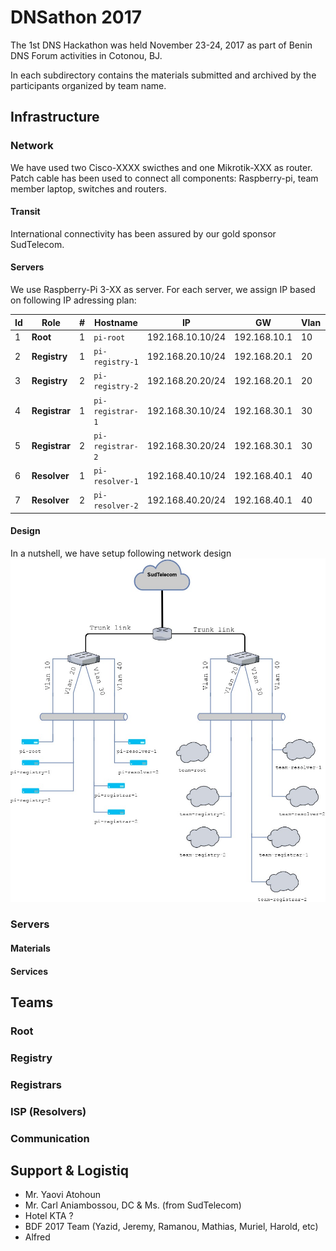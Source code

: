 # DNSathon 2017 #

The 1st DNS Hackathon was held November 23-24, 2017 as part of Benin DNS Forum activities in Cotonou, BJ. 

In each subdirectory contains the materials submitted and archived by the participants organized by team name.

## Infrastructure ##

### Network ###
We have used two Cisco-XXXX swicthes and one Mikrotik-XXX as router. Patch cable has been used to connect all components: Raspberry-pi, team member laptop, switches and routers. 

#### Transit ####
International connectivity has been assured by our gold sponsor SudTelecom.

#### Servers #####
We use Raspberry-Pi 3-XX as server. For each server, we assign IP based on following IP adressing plan:


| Id | Role | # | Hostname | IP | GW | Vlan | Resolvers |
| ----- | --- | ----- | --- | ---- | --- | -- | --- |
| 1 | **Root** | 1 | `pi-root` | 192.168.10.10/24 | 192.168.10.1 | 10 | 127.0.0.1 |
| 2 | **Registry** | 1 | `pi-registry-1` | 192.168.20.10/24 | 192.168.20.1 | 20 | 127.0.0.1 |
| 3 | **Registry** | 2 | `pi-registry-2` | 192.168.20.20/24 | 192.168.20.1 | 20 | 127.0.0.1 |
| 4 | **Registrar** | 1 | `pi-registrar-1` | 192.168.30.10/24 | 192.168.30.1 | 30 | 192.168.40.10 & 192.168.40.20 |
| 5 | **Registrar** | 2 | `pi-registrar-2` | 192.168.30.20/24 | 192.168.30.1 | 30 | 192.168.40.10 & 192.168.40.20 |
| 6 | **Resolver** | 1 | `pi-resolver-1` | 192.168.40.10/24 | 192.168.40.1 | 40 | 127.0.0.1 |
| 7 | **Resolver** | 2 | `pi-resolver-2` | 192.168.40.20/24 | 192.168.40.1 | 40 | 127.0.0.1 |


#### Design ####
In a nutshell, we have setup following network design
![Infrastructure Overview](https://raw.githubusercontent.com/AlfredArouna/DNSathon/master/2017/bdf_hackathon.jpg)



### Servers ###

#### Materials ####

#### Services ####


## Teams ##

### Root ####

### Registry ###

### Registrars ###

### ISP (Resolvers) ###

### Communication ###


## Support & Logistiq ##
* Mr. Yaovi Atohoun
* Mr. Carl Aniambossou, DC & Ms. (from SudTelecom)
* Hotel KTA ?
* BDF 2017 Team (Yazid, Jeremy, Ramanou, Mathias, Muriel, Harold, etc)
* Alfred
